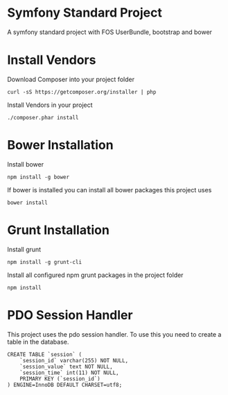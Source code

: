 Symfony Standard Project
========================

A symfony standard project with FOS UserBundle, bootstrap and bower

Install Vendors
===============

Download Composer into your project folder

```
curl -sS https://getcomposer.org/installer | php
```

Install Vendors in your project

```
./composer.phar install
```

Bower Installation
==================

Install bower

```
npm install -g bower
```

If bower is installed you can install all bower packages this project uses

```
bower install
```

Grunt Installation
==================

Install grunt

```
npm install -g grunt-cli
```

Install all configured npm grunt packages in the project folder

```
npm install
```


PDO Session Handler
===================

This project uses the pdo session handler. To use this you need to create a table in the database.

```
CREATE TABLE `session` (
    `session_id` varchar(255) NOT NULL,
    `session_value` text NOT NULL,
    `session_time` int(11) NOT NULL,
    PRIMARY KEY (`session_id`)
) ENGINE=InnoDB DEFAULT CHARSET=utf8;

```
